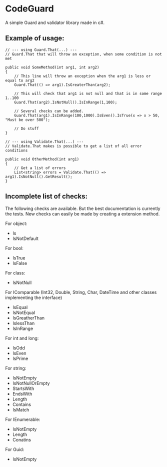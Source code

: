 CodeGuard
=========

A simple Guard and validator library made in c#.

Example of usage:
-----------------
	
	// --- using Guard.That(...) ---
	// Guard.That that will throw an exception, when some condition is not met

	public void SomeMethod(int arg1, int arg2)
	{
		// This line will throw an exception when the arg1 is less or equal to arg2
		Guard.That(() => arg1).IsGreaterThan(arg2);

		// This will check that arg1 is not null and that is in some range 1..100
		Guard.That(arg2).IsNotNull().IsInRange(1,100);

		// Several checks can be added.
		Guard.That(arg1).IsInRange(100,1000).IsEven().IsTrue(x => x > 50, "Must be over 500");

		// Do stuff
	}

	// --- using Validate.That(...) ---
	// Validate.That makes is possible to get a list of all error conditions

	public void OtherMethod(int arg1)
	{
		// Get a list of errors
		List<string> errors = Validate.That(() => arg1).IsNotNull().GetResult();
	}


Incomplete list of checks:
--------------------------

The following checks are available. But the best documentation is currently the tests.
New checks can easily be made by creating a extension method.

For object:

* Is<Type> 
* IsNotDefault 

For bool:

* IsTrue
* IsFalse

For class:

* IsNotNull

For IComparable (Int32, Double, String, Char, DateTime and other classes implementing the interface)

* IsEqual
* IsNotEqual
* IsGreatherThan
* IslessThan
* IsInRange

For int and long:

* IsOdd
* IsEven
* IsPrime

For string:

* IsNotEmpty
* IsNotNullOrEmpty
* StartsWith
* EndsWith
* Length
* Contains
* IsMatch

For IEnumerable:

* IsNotEmpty
* Length
* Conatins

For Guid:

* IsNotEmpty

